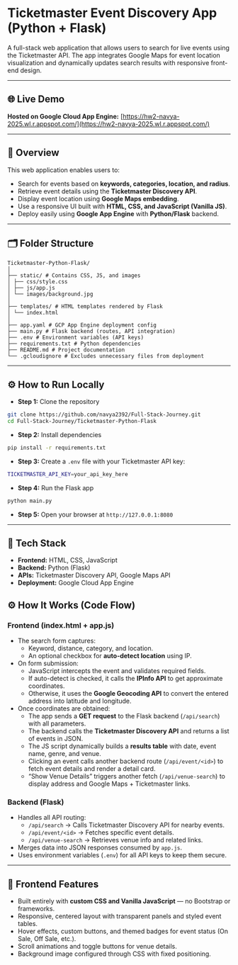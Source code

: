 # Ticketmaster Event Discovery App (Python + Flask)


A full-stack web application that allows users to search for live events using the Ticketmaster API. The app integrates Google Maps for event location visualization and dynamically updates search results with responsive front-end design.


---


## 🌐 Live Demo
**Hosted on Google Cloud App Engine:** [https://hw2-navya-2025.wl.r.appspot.com/](https://hw2-navya-2025.wl.r.appspot.com/)


---


## 🧠 Overview
This web application enables users to:
- Search for events based on **keywords, categories, location, and radius**.
- Retrieve event details using the **Ticketmaster Discovery API**.
- Display event location using **Google Maps embedding**.
- Use a responsive UI built with **HTML, CSS, and JavaScript (Vanilla JS)**.
- Deploy easily using **Google App Engine** with **Python/Flask** backend. 


---


## 🗂 Folder Structure
```
Ticketmaster-Python-Flask/
│
├── static/ # Contains CSS, JS, and images
│ ├── css/style.css
│ ├── js/app.js
│ └── images/background.jpg
│
├── templates/ # HTML templates rendered by Flask
│ └── index.html
│
├── app.yaml # GCP App Engine deployment config
├── main.py # Flask backend (routes, API integration)
├── .env # Environment variables (API keys)
├── requirements.txt # Python dependencies
├── README.md # Project documentation
└── .gcloudignore # Excludes unnecessary files from deployment
```


---


## ⚙️ How to Run Locally
- **Step 1:** Clone the repository
```bash
git clone https://github.com/navya2392/Full-Stack-Journey.git
cd Full-Stack-Journey/Ticketmaster-Python-Flask
```
- **Step 2:** Install dependencies
```bash
pip install -r requirements.txt
```
- **Step 3:** Create a `.env` file with your Ticketmaster API key:
```bash
TICKETMASTER_API_KEY=your_api_key_here
```
- **Step 4:** Run the Flask app
```bash
python main.py
```
- **Step 5:** Open your browser at `http://127.0.0.1:8080`


---


## 🧩 Tech Stack
- **Frontend:** HTML, CSS, JavaScript
- **Backend:** Python (Flask)
- **APIs:** Ticketmaster Discovery API, Google Maps API
- **Deployment:** Google Cloud App Engine

## ⚙️ How It Works (Code Flow)

### **Frontend (index.html + app.js)**
- The search form captures:
  - Keyword, distance, category, and location.
  - An optional checkbox for **auto-detect location** using IP.
- On form submission:
  - JavaScript intercepts the event and validates required fields.
  - If auto-detect is checked, it calls the **IPInfo API** to get approximate coordinates.
  - Otherwise, it uses the **Google Geocoding API** to convert the entered address into latitude and longitude.
- Once coordinates are obtained:
  - The app sends a **GET request** to the Flask backend (`/api/search`) with all parameters.
  - The backend calls the **Ticketmaster Discovery API** and returns a list of events in JSON.
  - The JS script dynamically builds a **results table** with date, event name, genre, and venue.
  - Clicking an event calls another backend route (`/api/event/<id>`) to fetch event details and render a detail card.
  - “Show Venue Details” triggers another fetch (`/api/venue-search`) to display address and Google Maps + Ticketmaster links.

### **Backend (Flask)**
- Handles all API routing:
  - `/api/search` → Calls Ticketmaster Discovery API for nearby events.
  - `/api/event/<id>` → Fetches specific event details.
  - `/api/venue-search` → Retrieves venue info and related links.
- Merges data into JSON responses consumed by `app.js`.
- Uses environment variables (`.env`) for all API keys to keep them secure.

---

## 🎨 Frontend Features
- Built entirely with **custom CSS and Vanilla JavaScript** — no Bootstrap or frameworks.
- Responsive, centered layout with transparent panels and styled event tables.
- Hover effects, custom buttons, and themed badges for event status (On Sale, Off Sale, etc.).
- Scroll animations and toggle buttons for venue details.
- Background image configured through CSS with fixed positioning.




